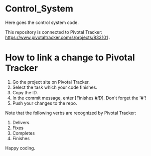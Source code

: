 Control_System
==============

Here goes the control system code.

This repository is connected to Pivotal Tracker: https://www.pivotaltracker.com/s/projects/833101 .

How to link a change to Pivotal Tracker
=======================================

1. Go the project site on Pivotal Tracker.
2. Select the task which your code finishes.
3. Copy the ID.
4. In the commit message, enter [Finishes #$ID$]. Don't forget the '#'!
5. Push your changes to the repo.

Note that the following verbs are recognized by Pivotal Tracker:
1. Delivers
2. Fixes
3. Completes
4. Finishes

Happy coding.
